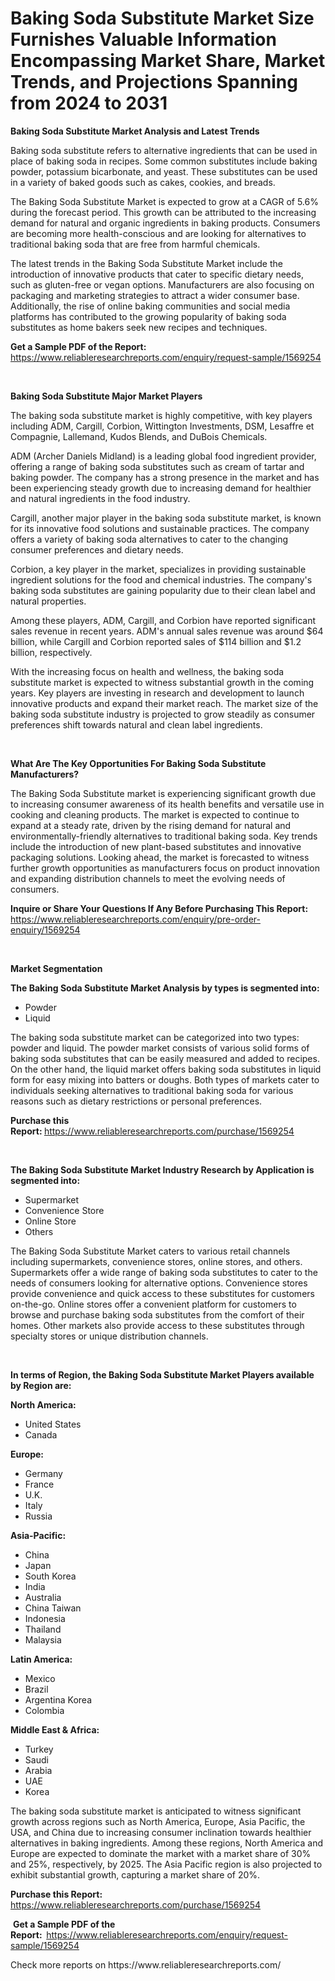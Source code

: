 <p><h1>Baking Soda Substitute Market Size Furnishes Valuable Information Encompassing Market Share, Market Trends, and Projections Spanning from 2024 to 2031</h1></p><p><strong>Baking Soda Substitute Market Analysis and Latest Trends</strong></p>
<p><p>Baking soda substitute refers to alternative ingredients that can be used in place of baking soda in recipes. Some common substitutes include baking powder, potassium bicarbonate, and yeast. These substitutes can be used in a variety of baked goods such as cakes, cookies, and breads.</p><p>The Baking Soda Substitute Market is expected to grow at a CAGR of 5.6% during the forecast period. This growth can be attributed to the increasing demand for natural and organic ingredients in baking products. Consumers are becoming more health-conscious and are looking for alternatives to traditional baking soda that are free from harmful chemicals.</p><p>The latest trends in the Baking Soda Substitute Market include the introduction of innovative products that cater to specific dietary needs, such as gluten-free or vegan options. Manufacturers are also focusing on packaging and marketing strategies to attract a wider consumer base. Additionally, the rise of online baking communities and social media platforms has contributed to the growing popularity of baking soda substitutes as home bakers seek new recipes and techniques.</p></p>
<p><strong>Get a Sample PDF of the Report:&nbsp;</strong> <a href="https://www.reliableresearchreports.com/enquiry/request-sample/1569254">https://www.reliableresearchreports.com/enquiry/request-sample/1569254</a></p>
<p>&nbsp;</p>
<p><strong>Baking Soda Substitute Major Market Players</strong></p>
<p><p>The baking soda substitute market is highly competitive, with key players including ADM, Cargill, Corbion, Wittington Investments, DSM, Lesaffre et Compagnie, Lallemand, Kudos Blends, and DuBois Chemicals. </p><p>ADM (Archer Daniels Midland) is a leading global food ingredient provider, offering a range of baking soda substitutes such as cream of tartar and baking powder. The company has a strong presence in the market and has been experiencing steady growth due to increasing demand for healthier and natural ingredients in the food industry.</p><p>Cargill, another major player in the baking soda substitute market, is known for its innovative food solutions and sustainable practices. The company offers a variety of baking soda alternatives to cater to the changing consumer preferences and dietary needs.</p><p>Corbion, a key player in the market, specializes in providing sustainable ingredient solutions for the food and chemical industries. The company's baking soda substitutes are gaining popularity due to their clean label and natural properties.</p><p>Among these players, ADM, Cargill, and Corbion have reported significant sales revenue in recent years. ADM's annual sales revenue was around $64 billion, while Cargill and Corbion reported sales of $114 billion and $1.2 billion, respectively.</p><p>With the increasing focus on health and wellness, the baking soda substitute market is expected to witness substantial growth in the coming years. Key players are investing in research and development to launch innovative products and expand their market reach. The market size of the baking soda substitute industry is projected to grow steadily as consumer preferences shift towards natural and clean label ingredients.</p></p>
<p>&nbsp;</p>
<p><strong>What Are The Key Opportunities For Baking Soda Substitute Manufacturers?</strong></p>
<p><p>The Baking Soda Substitute market is experiencing significant growth due to increasing consumer awareness of its health benefits and versatile use in cooking and cleaning products. The market is expected to continue to expand at a steady rate, driven by the rising demand for natural and environmentally-friendly alternatives to traditional baking soda. Key trends include the introduction of new plant-based substitutes and innovative packaging solutions. Looking ahead, the market is forecasted to witness further growth opportunities as manufacturers focus on product innovation and expanding distribution channels to meet the evolving needs of consumers.</p></p>
<p><strong>Inquire or Share Your Questions If Any Before Purchasing This Report:</strong> <a href="https://www.reliableresearchreports.com/enquiry/pre-order-enquiry/1569254">https://www.reliableresearchreports.com/enquiry/pre-order-enquiry/1569254</a></p>
<p>&nbsp;</p>
<p><strong>Market Segmentation</strong></p>
<p><strong>The Baking Soda Substitute Market Analysis by types is segmented into:</strong></p>
<p><ul><li>Powder</li><li>Liquid</li></ul></p>
<p><p>The baking soda substitute market can be categorized into two types: powder and liquid. The powder market consists of various solid forms of baking soda substitutes that can be easily measured and added to recipes. On the other hand, the liquid market offers baking soda substitutes in liquid form for easy mixing into batters or doughs. Both types of markets cater to individuals seeking alternatives to traditional baking soda for various reasons such as dietary restrictions or personal preferences.</p></p>
<p><strong>Purchase this Report:&nbsp;</strong><a href="https://www.reliableresearchreports.com/purchase/1569254">https://www.reliableresearchreports.com/purchase/1569254</a></p>
<p>&nbsp;</p>
<p><strong>The Baking Soda Substitute Market Industry Research by Application is segmented into:</strong></p>
<p><ul><li>Supermarket</li><li>Convenience Store</li><li>Online Store</li><li>Others</li></ul></p>
<p><p>The Baking Soda Substitute Market caters to various retail channels including supermarkets, convenience stores, online stores, and others. Supermarkets offer a wide range of baking soda substitutes to cater to the needs of consumers looking for alternative options. Convenience stores provide convenience and quick access to these substitutes for customers on-the-go. Online stores offer a convenient platform for customers to browse and purchase baking soda substitutes from the comfort of their homes. Other markets also provide access to these substitutes through specialty stores or unique distribution channels.</p></p>
<p>&nbsp;</p>
<p><strong>In terms of Region, the Baking Soda Substitute Market Players available by Region are:</strong></p>
<p>
    <p> <strong> North America: </strong>
        <ul>
            <li>United States</li>
            <li>Canada</li>
        </ul>
        </p> 
    <p> <strong> Europe: </strong>
        <ul>
            <li>Germany</li>
            <li>France</li>
            <li>U.K.</li>
            <li>Italy</li>
            <li>Russia</li>
        </ul>
        </p> 
    <p> <strong> Asia-Pacific: </strong>
        <ul>
            <li>China</li>
            <li>Japan</li>
            <li>South Korea</li>
            <li>India</li>
            <li>Australia</li>
            <li>China Taiwan</li>
            <li>Indonesia</li>
            <li>Thailand</li>
            <li>Malaysia</li>
        </ul>
        </p> 
    <p> <strong> Latin America: </strong>
        <ul>
            <li>Mexico</li>
            <li>Brazil</li>
            <li>Argentina Korea</li>
            <li>Colombia</li>
        </ul>
        </p> 
    <p> <strong> Middle East & Africa: </strong>
        <ul>
            <li>Turkey</li>
            <li>Saudi</li>
            <li>Arabia</li>
            <li>UAE</li>
            <li>Korea</li>
        </ul>
    </p>
    </p>
<p><p>The baking soda substitute market is anticipated to witness significant growth across regions such as North America, Europe, Asia Pacific, the USA, and China due to increasing consumer inclination towards healthier alternatives in baking ingredients. Among these regions, North America and Europe are expected to dominate the market with a market share of 30% and 25%, respectively, by 2025. The Asia Pacific region is also projected to exhibit substantial growth, capturing a market share of 20%.</p></p>
<p><strong>Purchase this Report: </strong><a href="https://www.reliableresearchreports.com/purchase/1569254">https://www.reliableresearchreports.com/purchase/1569254</a></p>
<p>&nbsp;<strong>Get a Sample PDF of the Report:&nbsp;&nbsp;</strong><a href="https://www.reliableresearchreports.com/enquiry/request-sample/1569254">https://www.reliableresearchreports.com/enquiry/request-sample/1569254</a></p>
<p><strong></strong></p>
<p>Check more reports on https://www.reliableresearchreports.com/</p>